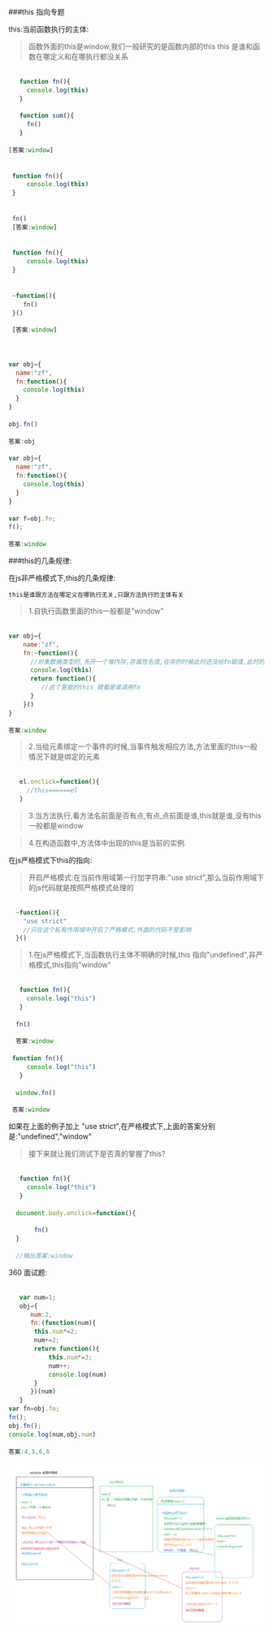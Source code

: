 ###this 指向专题

this:当前函数执行的主体:
 > 函数外面的this是window,我们一般研究的是函数内部的this
 > this 是谁和函数在哪定义和在哪执行都没关系

  ```javascript
    
     function fn(){
       console.log(this)
     }

     function sum(){
       fn()
     }

  [答案:window]


   function fn(){
       console.log(this)
   }


   fn()
   [答案:window]

   
   function fn(){
       console.log(this)
   }


   ~function(){
      fn()
   }()

   [答案:window]



var obj={
    name:"zf",
    fn:function(){
      console.log(this)
    }
}

obj.fn()

答案:obj

var obj={
    name:"zf",
    fn:function(){
      console.log(this)
    }
}

var f=obj.fn;
f();

答案:window


  ```

###this的几条规律: 

在js非严格模式下,this的几条规律:

 `this是谁跟方法在哪定义在哪执行无关,只跟方法执行的主体有关`

> 1.自执行函数里面的this一般都是"window"

```javascript
  
var obj={
    name:"zf",
    fn:~function(){
      //对象数据类型的,先开一个堆内存,存属性名值,在存的时候此时还没给fn赋值,此时的this是window
      console.log(this)
      return function(){
         //这个里面的this 就看是谁调用fn
      }
    }()
}

答案:window
```

> 2.当给元素绑定一个事件的时候,当事件触发相应方法,方法里面的this一般情况下就是绑定的元素

```javascript

   el.onclick=function(){
     //this======el
   }
```

> 3.当方法执行,看方法名前面是否有点,有点,点前面是谁,this就是谁,没有this一般都是window


> 4.在构造函数中,方法体中出现的this是当前的实例.

在js严格模式下this的指向:
 
  > 开启严格模式:在当前作用域第一行加字符串:"use strict",那么当前作用域下的js代码就是按照严格模式处理的

  ```javascript
     
    ~function(){
      "use strict"
      //只在这个私有作用域中开启了严格模式,外面的代码不受影响
    }()
  ``` 

> 1.在js严格模式下,当函数执行主体不明确的时候,this 指向"undefined",非严格模式,this指向"window"

```javascript

   function fn(){
     console.log("this")
   }

  fn() 
  
  答案:window

 function fn(){
     console.log("this")
   }

  window.fn() 

 答案:window


```
如果在上面的例子加上 "use strict",在严格模式下,上面的答案分别是:"undefined","window"

>  接下来就让我们测试下是否真的掌握了this?

```javascript

   function fn(){
     console.log("this")
   }

  document.body.onclick=function(){
      
       fn()
  }
    
  //输出答案:window

```

360 面试题:

```javascript

   var num=1;
   obj={
      num:2,
      fn:(function(num){
       this.num*=2;
       num+=2;
       return function(){
           this.num*=3;
           num++;
           console.log(num)
       }
      })(num) 
   }
var fn=obj.fn;
fn();
obj.fn();
console.log(num,obj.num)
    
答案:4,5,6,6


```

![](/360.png)

































